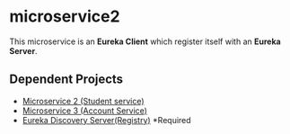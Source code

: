 # microservice2

This microservice is an <b>Eureka Client</b> which register itself with an <b>Eureka Server</b>.

<h2>Dependent Projects</h2>
<ul>
  <li><a href="https://github.com/RajiniMohanram/microservice1">Microservice 2 (Student service)</a></li>
  <li><a href="https://github.com/RajiniMohanram/microservice3">Microservice 3 (Account Service)</a></li>
  <li>
    <a href="https://github.com/RajiniMohanram/microservice-eureka-server">Eureka Discovery Server(Registry)</a>
    *Required
  </li>
</ul>
